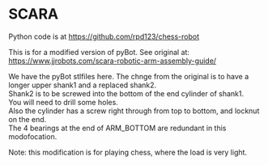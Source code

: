 # SCARA

Python code is at https://github.com/rpd123/chess-robot  
   
This is for a modified version of pyBot. See original at:  
https://www.jjrobots.com/scara-robotic-arm-assembly-guide/  
  
We have the pyBot stlfiles here. The chnge from the original is to have a longer upper shank1 and a replaced shank2.  
Shank2 is to be screwed into the bottom of the end cylinder of shank1.  
You will need to drill some holes.    
Also the cylinder has a screw right through from top to bottom, and  locknut on the end.  
The 4 bearings at the end of ARM_BOTTOM are redundant in this modofocation.  
  
Note: this modification is for playing chess, where the load is very light.  
